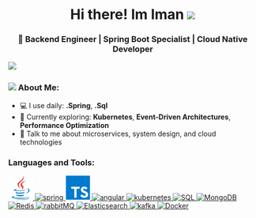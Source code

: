 <h1 align="center">Hi there! <span style="font-weight: bold;">Im Iman</span> <img src="https://github.com/TheDudeThatCode/TheDudeThatCode/blob/master/Assets/Hi.gif" width="35" /></h1>
<h3 align="center">🚀 Backend Engineer | Spring Boot Specialist | Cloud Native Developer</h3>

![](https://camo.githubusercontent.com/992babdffd8c74a1502de375fbdf7e4d54773242/68747470733a2f2f6d656469612e67697068792e636f6d2f6d656469612f53576f536b4e36447854737a71494b4571762f67697068792e676966)

### <img src="https://github.com/TheDudeThatCode/TheDudeThatCode/blob/master/Assets/Developer.gif" width="45" /> About Me:
- 💻 I use daily: **.Spring**, **.Sql**
- 🌱 Currently exploring: **Kubernetes**, **Event-Driven Architectures**, **Performance Optimization**
- 💬 Talk to me about microservices, system design, and cloud technologies


<h3 align="left">Languages and Tools:</h3>
<p align="left">
  <a href="https://www.java.com" target="_blank" rel="noreferrer"> <img src="https://raw.githubusercontent.com/devicons/devicon/master/icons/java/java-original.svg" alt="java"     width="50" height="50"/> </a>
  <a href="https://spring.io/" target="_blank" rel="noreferrer"> <img src="https://www.vectorlogo.zone/logos/springio/springio-icon.svg" alt="spring" width="50" height="50"/> </a>
  <a href="https://www.typescriptlang.org/" target="_blank" rel="noreferrer"> <img src="https://raw.githubusercontent.com/devicons/devicon/master/icons/typescript/typescript-original.svg" alt="typescript" width="50" height="50"/> </a>
  <a href="https://angular.io" target="_blank" rel="noreferrer"> <img src="https://angular.io/assets/images/logos/angular/angular.svg" alt="angular" width="60" height="60"/> </a> 
  <a href="https://kubernetes.io" target="_blank" rel="noreferrer"> <img src="https://www.vectorlogo.zone/logos/kubernetes/kubernetes-icon.svg" alt="kubernetes" width="50" height="50"/> </a>
  <a href="https://www.postgresql.org" target="_blank" rel="noreferrer"> <img src="https://camo.githubusercontent.com/2044b98d3b416afd5421b8786c8971d3c45db42408c594763704025c79d53827/68747470733a2f2f63646e2e6a7364656c6976722e6e65742f67682f64657669636f6e732f64657669636f6e406c61746573742f69636f6e732f617a75726573716c64617461626173652f617a75726573716c64617461626173652d6f726967696e616c2e737667" alt="SQL" width="50" height="50" data-canonical-src="https://cdn.jsdelivr.net/gh/devicons/devicon@latest/icons/azuresqldatabase/azuresqldatabase-original.svg" style="max-width: 100%; height: auto; max-height: 40px;"> </a>
  <a href="https://www.mongodb.com/" target="_blank" rel="noreferrer"> <img src="https://camo.githubusercontent.com/3518c533e8249a2db786d7ba9340a25463cfa876acbe7647be8a01435a0dd59e/68747470733a2f2f7777772e766563746f726c6f676f2e7a6f6e652f6c6f676f732f6d6f6e676f64622f6d6f6e676f64622d69636f6e2e737667" alt="MongoDB" width="50" height="50" data-canonical-src="https://www.vectorlogo.zone/logos/mongodb/mongodb-icon.svg" style="max-width: 100%; height: auto; max-height: 40px;"> </a>
  <a href="https://redis.io" target="_blank" rel="noreferrer"> <img src="https://camo.githubusercontent.com/431047cdb4e38260e476d39c0dd454f8c9d5dbd875a1dc770db4fc0ae98405f0/68747470733a2f2f63646e2e6a7364656c6976722e6e65742f67682f64657669636f6e732f64657669636f6e406c61746573742f69636f6e732f72656469732f72656469732d6f726967696e616c2e737667" alt="Redis" width="50" height="50" data-canonical-src="https://cdn.jsdelivr.net/gh/devicons/devicon@latest/icons/redis/redis-original.svg" style="max-width: 100%; height: auto; max-height: 40px;"> </a>
  <a href="https://www.rabbitmq.com" target="_blank" rel="noreferrer"> <img src="https://www.vectorlogo.zone/logos/rabbitmq/rabbitmq-icon.svg" alt="rabbitMQ" width="50" height="50"/> </a>
  <a href="https://www.elastic.co" target="_blank" rel="noreferrer"> <img src="https://camo.githubusercontent.com/15e464e37de739d89fcae1d6e01812b70156dc61e5159c5e35daf5a4e1d5fa80/68747470733a2f2f63646e2e6a7364656c6976722e6e65742f67682f64657669636f6e732f64657669636f6e406c61746573742f69636f6e732f656c61737469637365617263682f656c61737469637365617263682d6f726967696e616c2e737667" alt="Elasticsearch" width="50" height="50" data-canonical-src="https://cdn.jsdelivr.net/gh/devicons/devicon@latest/icons/elasticsearch/elasticsearch-original.svg" style="max-width: 100%; height: auto; max-height: 40px;"> </a>
  <a href="https://kafka.apache.org/" target="_blank" rel="noreferrer"> <img src="https://www.vectorlogo.zone/logos/apache_kafka/apache_kafka-icon.svg" alt="kafka" width="50" height="50"/> </a>
  <a href="https://www.docker.com/" target="_blank" rel="noreferrer"> <img src="https://raw.githubusercontent.com/danielcranney/readme-generator/main/public/icons/skills/docker-colored.svg" alt="Docker" width="50" height="50" style="max-width: 100%; height: auto; max-height: 40px;"> </a>
</p>
